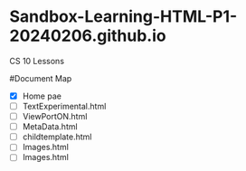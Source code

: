 # Sandbox-Learning-HTML-P1-20240206.github.io
CS 10 Lessons







#Document Map
* [x] Home pae
* [ ] TextExperimental.html
* [ ] ViewPortON.html
* [ ] MetaData.html
* [ ] childtemplate.html
* [ ] Images.html
* [ ] Images.html
